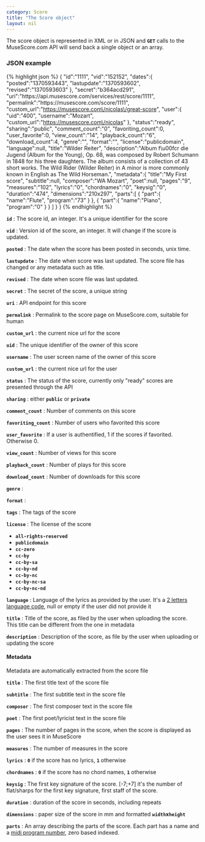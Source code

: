 ```yaml
---
category: Score
title: "The Score object"
layout: nil
---
```


The score object is represented in XML or in JSON and **`GET`** calls to the MuseScore.com API will send back a single object or an array.

### JSON example

{% highlight json %}
{
   "id":"1111",
   "vid":"152152",
   "dates":{
      "posted":"1370593443",
      "lastupdate":"1370593602",
      "revised":"1370593603"
   },
   "secret":"b364acd291",
   "uri":"https:\/\/api.musescore.com\/services\/rest\/score\/1111",
   "permalink":"https:\/\/musescore.com\/score\/1111",
   "custom_url":"https://musescore.com\/nicolas\/great-score",
   "user":{
      "uid":"400",
      "username":"Mozart",
      "custom_url":"https://musescore.com\/nicolas"
   },
   "status":"ready",
   "sharing":"public",
   "comment_count":"0",
   "favoriting_count":0,
   "user_favorite":0,
   "view_count":"14",
   "playback_count":"6",
   "download_count":4,
   "genre":"",
   "format":"",
   "license":"publicdomain",
   "language":null,
   "title":"Wilder Reiter",
   "description":"Album f\u00fcr die Jugend (Album for the Young), Op. 68, was composed by Robert Schumann in 1848 for his three daughters. The album consists of a collection of 43 short works. The Wild Rider (Wilder Reiter) in A minor is more commonly known in English as The Wild Horseman.",
   "metadata":{
      "title":"My First score",
      "subtitle":null,
      "composer":"WA Mozart",
      "poet":null,
      "pages":"9",
      "measures":"102",
      "lyrics":"0",
      "chordnames":"0",
      "keysig":"0",
      "duration":"474",
      "dimensions":"210x297",
      "parts":[
         {
            "part":{
               "name":"Flute",
               "program":"73"
            }
         },
         {
            "part":{
               "name":"Piano",
               "program":"0"
            }
         }
      ]
   }
}
{% endhighlight %}

**`id`**
: The score id, an integer. It's a unique identifier for the score

**`vid`**
: Version id of the score, an integer. It will change if the score is updated.

**`posted`**
: The date when the score has been posted in seconds, unix time.

**`lastupdate`**
: The date when score was last updated. The score file has changed or any metadata such as title.

**`revised`**
: The date when score file was last updated.

**`secret`**
: The secret of the score, a unique string

**`uri`**
: API endpoint for this score

**`permalink`**
: Permalink to the score page on MuseScore.com, suitable for human

**`custom_url`**
: the current nice url for the score

**`uid`**
: The unique identifier of the owner of this score

**`username`**
: The user screen name of the owner of this score

**`custom_url`**
: the current nice url for the user

**`status`**
: The status of the score, currently only "ready" scores are presented through the API

**`sharing`**
: either **`public`** or **`private`**

**`comment_count`**
: Number of comments on this score

**`favoriting_count`**
: Number of users who favorited this score

**`user_favorite`**
: If a user is authentified, 1 if the scores if favorited. Otherwise 0.

**`view_count`**
: Number of views for this score

**`playback_count`**
: Number of plays for this score

**`download_count`**
: Number of downloads for this score

**`genre`**
:

**`format`**
:

**`tags`**
: The tags of the score

**`license`**
: The license of the score
* **`all-rights-reserved`**
* **`publicdomain`**
* **`cc-zero`**
* **`cc-by`**
* **`cc-by-sa`**
* **`cc-by-nd`**
* **`cc-by-nc`**
* **`cc-by-nc-sa`**
* **`cc-by-nc-nd`**

**`language`**
: Language of the lyrics as provided by the user. It's a [2 letters language code](https://api.drupal.org/api/function/_locale_get_predefined_list/6), null or empty if the user did not provide it

**`title`**
: Title of the score, as filed by the user when uploading the score. This title can be different from the one in metadata

**`description`**
: Description of the score, as file by the user when uploading or updating the score

#### Metadata

Metadata are automatically extracted from the score file

**`title`**
: The first title text of the score file

**`subtitle`**
: The first subtitle text in the score file

**`composer`**
: The first composer text in the score file

**`poet`**
: The first poet/lyricist text in the score file

**`pages`**
: The number of pages in the score, when the score is displayed as the user sees it in MuseScore

**`measures`**
: The number of measures in the score

**`lyrics`**
: **`0`** if the score has no lyrics, **`1`** otherwise

**`chordnames`**
: **`0`** if the score has no chord names, **`1`** otherwise

**`keysig`**
: The first key signature of the score. \[-7;+7\] it's the number of flat/sharps for the first key signature, first staff of the score.

**`duration`**
: duration of the score in seconds, including repeats

**`dimensions`**
: paper size of the score in mm and formatted **`width`**x**`height`**

**`parts`**
: An array describing the parts of the score. Each part has a name and a [midi program number](https://en.wikipedia.org/wiki/General_MIDI#Melodic_sounds), zero based indexed.
